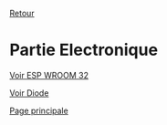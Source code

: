 [Retour](README.md)

<h1>Partie Electronique</h1>

[Voir ESP WROOM 32](ESPWROOM.md)

[Voir Diode](diode.md)

[Page principale](README.md)
